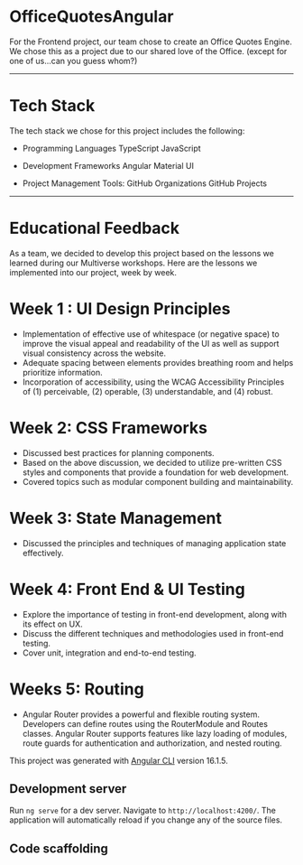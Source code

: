 # OfficeQuotesAngular

For the Frontend  project, our team chose to create an Office Quotes Engine. We chose this as a project due to our shared love of the Office. (except for one of us...can you guess whom?)
______________________________________

# Tech Stack
The tech stack we chose for this project includes the following:
- Programming Languages
  TypeScript
  JavaScript

- Development Frameworks
  Angular
  Material UI

- Project Management Tools:
  GitHub Organizations
  GitHub Projects
________________________________

# Educational Feedback
  As a team, we decided to develop this project based on the lessons we learned during our Multiverse workshops. Here are the lessons we implemented into our project, week by week.

  # Week 1 : UI Design Principles
  - Implementation of effective use of whitespace (or negative space) to improve the visual appeal and readability of the UI as well as support visual consistency across the website. 
  - Adequate spacing between elements provides breathing room and helps prioritize information. 
  - Incorporation of accessibility, using the WCAG Accessibility Principles of (1) perceivable, (2) operable, (3) understandable, and (4) robust.

  # Week 2: CSS Frameworks
  - Discussed best practices for planning components.
  - Based on the above discussion, we decided to utilize pre-written CSS styles and components that provide a foundation for web development.
  - Covered topics such as modular component building and maintainability.

  # Week 3: State Management
  - Discussed the principles and techniques of managing application state effectively.

  # Week 4: Front End & UI Testing
  - Explore the importance of testing in front-end development, along with its effect on UX.
  - Discuss the different techniques and methodologies used in front-end testing.
  - Cover unit, integration and end-to-end testing. 
  # Weeks 5: Routing
  - Angular Router provides a powerful and flexible routing system. Developers can define routes using the RouterModule and Routes classes. Angular Router supports features like lazy loading of modules, route guards for authentication and authorization, and nested routing.


This project was generated with [Angular CLI](https://github.com/angular/angular-cli) version 16.1.5.

## Development server

Run `ng serve` for a dev server. Navigate to `http://localhost:4200/`. The application will automatically reload if you change any of the source files.

## Code scaffolding